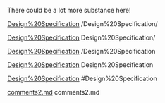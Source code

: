There could be a lot more substance here!

[Design%20Specification](/Design%20Specification/)    /Design%20Specification/

[Design%20Specification](Design%20Specification/)     Design%20Specification/

[Design%20Specification](/Design%20Specification)     /Design%20Specification

[Design%20Specification](Design%20Specification)      Design%20Specification

[Design%20Specification](#Design%20Specification)    #Design%20Specification

[comments2.md](#comments2.md)    comments2.md